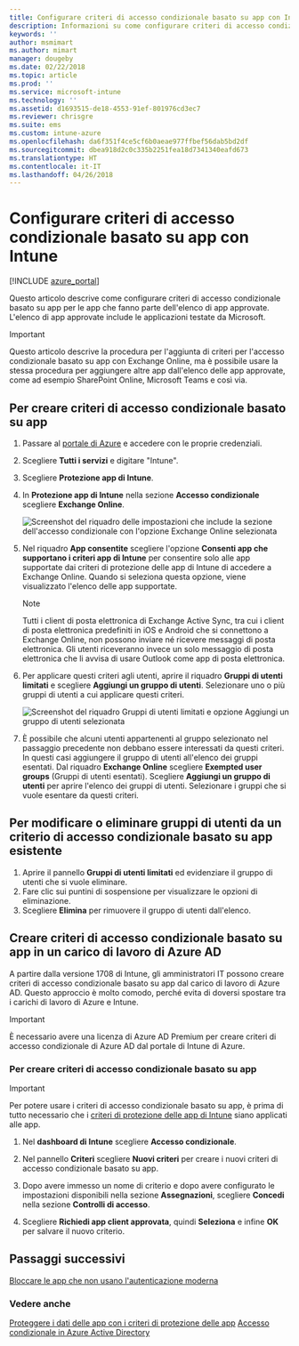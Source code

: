```yaml
---
title: Configurare criteri di accesso condizionale basato su app con Intune
description: Informazioni su come configurare criteri di accesso condizionale basato su app con Intune.
keywords: ''
author: msmimart
ms.author: mimart
manager: dougeby
ms.date: 02/22/2018
ms.topic: article
ms.prod: ''
ms.service: microsoft-intune
ms.technology: ''
ms.assetid: d1693515-de18-4553-91ef-801976cd3ec7
ms.reviewer: chrisgre
ms.suite: ems
ms.custom: intune-azure
ms.openlocfilehash: da6f351f4ce5cf6b0aeae977ffbef56dab5bd2df
ms.sourcegitcommit: dbea918d2c0c335b2251fea18d7341340eafd673
ms.translationtype: HT
ms.contentlocale: it-IT
ms.lasthandoff: 04/26/2018
---
```

# <a name="set-up-app-based-conditional-access-policies-with-intune"></a>Configurare criteri di accesso condizionale basato su app con Intune

[!INCLUDE [azure_portal](./includes/azure_portal.md)]

Questo articolo descrive come configurare criteri di accesso condizionale basato su app per le app che fanno parte dell'elenco di app approvate. L'elenco di app approvate include le applicazioni testate da Microsoft.

> [!IMPORTANT]
> Questo articolo descrive la procedura per l'aggiunta di criteri per l'accesso condizionale basato su app con Exchange Online, ma è possibile usare la stessa procedura per aggiungere altre app dall'elenco delle app approvate, come ad esempio SharePoint Online, Microsoft Teams e così via.

## <a name="to-create-an-app-based-conditional-access-policy"></a>Per creare criteri di accesso condizionale basato su app
1.  Passare al [portale di Azure](https://portal.azure.com) e accedere con le proprie credenziali.

2.  Scegliere **Tutti i servizi** e digitare "Intune".

3.  Scegliere **Protezione app di Intune**.

4.  In **Protezione app di Intune** nella sezione **Accesso condizionale** scegliere **Exchange Online**.

    ![Screenshot del riquadro delle impostazioni che include la sezione dell'accesso condizionale con l'opzione Exchange Online selezionata](./media/MAM-conditional-access-1.png)

6. Nel riquadro **App consentite** scegliere l'opzione **Consenti app che supportano i criteri app di Intune** per consentire solo alle app supportate dai criteri di protezione delle app di Intune di accedere a Exchange Online. Quando si seleziona questa opzione, viene visualizzato l'elenco delle app supportate.

    > [!NOTE]
    > Tutti i client di posta elettronica di Exchange Active Sync, tra cui i client di posta elettronica predefiniti in iOS e Android che si connettono a Exchange Online, non possono inviare né ricevere messaggi di posta elettronica. Gli utenti riceveranno invece un solo messaggio di posta elettronica che li avvisa di usare Outlook come app di posta elettronica.

7. Per applicare questi criteri agli utenti, aprire il riquadro **Gruppi di utenti limitati** e scegliere **Aggiungi un gruppo di utenti**. Selezionare uno o più gruppi di utenti a cui applicare questi criteri.

    ![Screenshot del riquadro Gruppi di utenti limitati e opzione Aggiungi un gruppo di utenti selezionata](./media/mam-ca-add-user-group.png)

8. È possibile che alcuni utenti appartenenti al gruppo selezionato nel passaggio precedente non debbano essere interessati da questi criteri. In questi casi aggiungere il gruppo di utenti all'elenco dei gruppi esentati. Dal riquadro **Exchange Online** scegliere **Exempted user groups** (Gruppi di utenti esentati). Scegliere **Aggiungi un gruppo di utenti** per aprire l'elenco dei gruppi di utenti. Selezionare i gruppi che si vuole esentare da questi criteri.

## <a name="to-modify-or-delete-user-groups-from-an-existing-app-based-ca-policy"></a>Per modificare o eliminare gruppi di utenti da un criterio di accesso condizionale basato su app esistente

1. Aprire il pannello **Gruppi di utenti limitati** ed evidenziare il gruppo di utenti che si vuole eliminare.
2. Fare clic sui puntini di sospensione per visualizzare le opzioni di eliminazione.
3. Scegliere **Elimina** per rimuovere il gruppo di utenti dall'elenco.

## <a name="create-app-based-conditional-access-policies-in-azure-ad-workload"></a>Creare criteri di accesso condizionale basato su app in un carico di lavoro di Azure AD

A partire dalla versione 1708 di Intune, gli amministratori IT possono creare criteri di accesso condizionale basato su app dal carico di lavoro di Azure AD. Questo approccio è molto comodo, perché evita di doversi spostare tra i carichi di lavoro di Azure e Intune.

> [!IMPORTANT]
> È necessario avere una licenza di Azure AD Premium per creare criteri di accesso condizionale di Azure AD dal portale di Intune di Azure.

### <a name="to-create-an-app-based-conditional-access-policy"></a>Per creare criteri di accesso condizionale basato su app

> [!IMPORTANT]
> Per potere usare i criteri di accesso condizionale basato su app, è prima di tutto necessario che i [criteri di protezione delle app di Intune](app-protection-policies.md) siano applicati alle app.

1. Nel **dashboard di Intune** scegliere **Accesso condizionale**.

2. Nel pannello **Criteri** scegliere **Nuovi criteri** per creare i nuovi criteri di accesso condizionale basato su app.

4. Dopo avere immesso un nome di criterio e dopo avere configurato le impostazioni disponibili nella sezione **Assegnazioni**, scegliere **Concedi** nella sezione **Controlli di accesso**.

5. Scegliere **Richiedi app client approvata**, quindi **Seleziona** e infine **OK** per salvare il nuovo criterio.

## <a name="next-steps"></a>Passaggi successivi
[Bloccare le app che non usano l'autenticazione moderna](app-modern-authentication-block.md)

### <a name="see-also"></a>Vedere anche

[Proteggere i dati delle app con i criteri di protezione delle app](app-protection-policies.md)
[Accesso condizionale in Azure Active Directory](https://docs.microsoft.com/azure/active-directory/active-directory-conditional-access)
